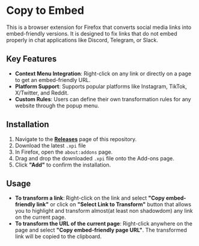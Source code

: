 # Copy to Embed

This is a browser extension for Firefox that converts social media links into embed-friendly versions. It is designed to fix links that do not embed properly in chat applications like Discord, Telegram, or Slack.

## Key Features

*   **Context Menu Integration**: Right-click on any link or directly on a page to get an embed-friendly URL.
*   **Platform Support**: Supports popular platforms like Instagram, TikTok, X/Twitter, and Reddit.
*   **Custom Rules**: Users can define their own transformation rules for any website through the popup menu.

## Installation

1.  Navigate to the [**Releases**](https://github.com/QuietBeam/copy-to-embed/releases/tag/stable) page of this repository.
2.  Download the latest `.xpi` file
3.  In Firefox, open the `about:addons` page.
4.  Drag and drop the downloaded `.xpi` file onto the Add-ons page.
5.  Click **"Add"** to confirm the installation.

## Usage

*   **To transform a link**: Right-click on the link and select **"Copy embed-friendly link"** or click on **"Select Link to Transform"** button that allows you to highlight and transform almost(at least non shadowdom) any link on the current page.
*   **To transform the URL of the current page**: Right-click anywhere on the page and select **"Copy embed-friendly page URL"**.
The transformed link will be copied to the clipboard.
